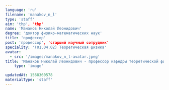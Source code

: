 ```yaml
---
language: 'ru'
filename: 'manakov_n_l'
type: 'staff'
aim: 'thp', 'thp'
name: 'Манаков Николай Леонидович'
degree: 'доктор физико-математических наук'
title: 'профессор'
post: 'профессор', 'старший научный сотрудник'
speciality: '(01.04.02) Теоретическая физика'
avatar:
  - src: '/images/manakov_n_l-avatar.jpeg'
title: 'Манаков Николай Леонидович - профессор кафедры теоретической физики'
    type: 'image'

updatedAt: 1568360578
materialType: 'staff'
---
```


